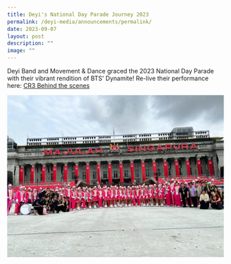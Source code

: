 ```yaml
---
title: Deyi's National Day Parade Journey 2023
permalink: /deyi-media/announcements/permalink/
date: 2023-09-07
layout: post
description: ""
image: ""
---
```

Deyi Band and Movement & Dance graced the 2023 National Day Parade with their vibrant rendition of BTS' Dynamite! Re-live their performance here: [CR3 Behind the scenes](https://www.youtube.com/watch?v=tjvZZtaLPcI&list=PLVMTx4B-jXS9f08SFPkuhSprohH-FU72S)

![](/images/CCA/Visual%20Perf%20Arts/School%20Band/NDP2023.jpeg)